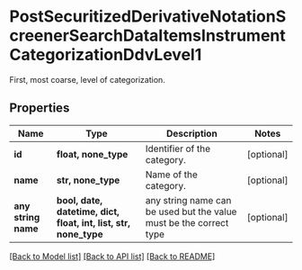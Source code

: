# PostSecuritizedDerivativeNotationScreenerSearchDataItemsInstrumentCategorizationDdvLevel1

First, most coarse, level of categorization.

## Properties
Name | Type | Description | Notes
------------ | ------------- | ------------- | -------------
**id** | **float, none_type** | Identifier of the category. | [optional] 
**name** | **str, none_type** | Name of the category. | [optional] 
**any string name** | **bool, date, datetime, dict, float, int, list, str, none_type** | any string name can be used but the value must be the correct type | [optional]

[[Back to Model list]](../README.md#documentation-for-models) [[Back to API list]](../README.md#documentation-for-api-endpoints) [[Back to README]](../README.md)



